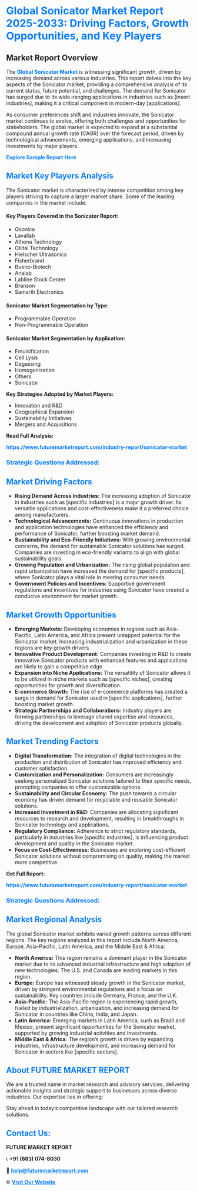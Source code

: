 <h1 style="color: #007BFF;">Global Sonicator Market Report 2025-2033: Driving Factors, Growth Opportunities, and Key Players</h1>

<section id="overview">
<h2>Market Report Overview</h2>
<p>The <a href="https://www.futuremarketreport.com/industry-report/sonicator-market" style="color: #007BFF; text-decoration: none;"><strong>Global Sonicator Market</strong></a> is witnessing significant growth, driven by increasing demand across various industries. This report delves into the key aspects of the Sonicator market, providing a comprehensive analysis of its current status, future potential, and challenges. The demand for Sonicator has surged due to its wide-ranging applications in industries such as [insert industries], making it a critical component in modern-day [applications].</p>
<p>As consumer preferences shift and industries innovate, the Sonicator market continues to evolve, offering both challenges and opportunities for stakeholders. The global market is expected to expand at a substantial compound annual growth rate (CAGR) over the forecast period, driven by technological advancements, emerging applications, and increasing investments by major players.</p>
</section>

<section id="overview">
<p><a href="https://www.futuremarketreport.com/request-sample/reportId=120280" style="color: #007BFF; text-decoration: none;"><strong>Explore Sample Report Here</strong></a></p>
</section>

<section id="key-players">
<h2 style="color: #007BFF;">Market Key Players Analysis</h2>
<p>The Sonicator market is characterized by intense competition among key players striving to capture a larger market share. Some of the leading companies in the market include:</p>
<h4>Key Players Covered in the Sonicator Report:</h4>
<ul><li>Qsonica</li><li>Lavallab</li><li>Athena Technology</li><li>Ollital Technology</li><li>Hielscher Ultrasonics</li><li>Fisherbrand</li><li>Bueno-Biotech</li><li>Analab</li><li>Labline Stock Center</li><li>Branson</li><li>Samarth Electronics</li></ul>
<h4>Sonicator Market Segmentation by Type:</h4>
<ul><li>Programmable Operation</li><li>Non-Programmable Operation</li></ul>

<h4>Sonicator Market Segmentation by Application:</h4>
<ul><li>Emulsification</li><li>Cell Lysis</li><li>Degassing</li><li>Homogenization</li><li>Others</li><li>Sonicator</li></ul>
<p><strong>Key Strategies Adopted by Market Players:</strong></p>
<ul>
<li>Innovation and R&D</li>
<li>Geographical Expansion</li>
<li>Sustainability Initiatives</li>
<li>Mergers and Acquisitions</li>
</ul>
</section>

<section>
<p><strong>Read Full Analysis: </strong></p><a href="https://www.futuremarketreport.com/industry-report/sonicator-market" style="color: #007BFF; text-decoration: none;"><strong>https://www.futuremarketreport.com/industry-report/sonicator-market</strong></a>
<h3 style="color: #007BFF;">Strategic Questions Addressed:</h3>
</section>

<section id="driving-factors">
<h2 style="color: #007BFF;">Market Driving Factors</h2>
<ul>
<li><strong>Rising Demand Across Industries:</strong> The increasing adoption of Sonicator in industries such as [specific industries] is a major growth driver. Its versatile applications and cost-effectiveness make it a preferred choice among manufacturers.</li>
<li><strong>Technological Advancements:</strong> Continuous innovations in production and application technologies have enhanced the efficiency and performance of Sonicator, further boosting market demand.</li>
<li><strong>Sustainability and Eco-Friendly Initiatives:</strong> With growing environmental concerns, the demand for sustainable Sonicator solutions has surged. Companies are investing in eco-friendly variants to align with global sustainability goals.</li>
<li><strong>Growing Population and Urbanization:</strong> The rising global population and rapid urbanization have increased the demand for [specific products], where Sonicator plays a vital role in meeting consumer needs.</li>
<li><strong>Government Policies and Incentives:</strong> Supportive government regulations and incentives for industries using Sonicator have created a conducive environment for market growth.</li>
</ul>
</section>

<section id="growth-opportunities">
<h2 style="color: #007BFF;">Market Growth Opportunities</h2>
<ul>
<li><strong>Emerging Markets:</strong> Developing economies in regions such as Asia-Pacific, Latin America, and Africa present untapped potential for the Sonicator market. Increasing industrialization and urbanization in these regions are key growth drivers.</li>
<li><strong>Innovative Product Development:</strong> Companies investing in R&D to create innovative Sonicator products with enhanced features and applications are likely to gain a competitive edge.</li>
<li><strong>Expansion into Niche Applications:</strong> The versatility of Sonicator allows it to be utilized in niche markets such as [specific niches], creating opportunities for growth and diversification.</li>
<li><strong>E-commerce Growth:</strong> The rise of e-commerce platforms has created a surge in demand for Sonicator used in [specific applications], further boosting market growth.</li>
<li><strong>Strategic Partnerships and Collaborations:</strong> Industry players are forming partnerships to leverage shared expertise and resources, driving the development and adoption of Sonicator products globally.</li>
</ul>
</section>

<section id="trending-factors">
<h2 style="color: #007BFF;">Market Trending Factors</h2>
<ul>
<li><strong>Digital Transformation:</strong> The integration of digital technologies in the production and distribution of Sonicator has improved efficiency and customer satisfaction.</li>
<li><strong>Customization and Personalization:</strong> Consumers are increasingly seeking personalized Sonicator solutions tailored to their specific needs, prompting companies to offer customizable options.</li>
<li><strong>Sustainability and Circular Economy:</strong> The push towards a circular economy has driven demand for recyclable and reusable Sonicator solutions.</li>
<li><strong>Increased Investment in R&D:</strong> Companies are allocating significant resources to research and development, resulting in breakthroughs in Sonicator technology and applications.</li>
<li><strong>Regulatory Compliance:</strong> Adherence to strict regulatory standards, particularly in industries like [specific industries], is influencing product development and quality in the Sonicator market.</li>
<li><strong>Focus on Cost-Effectiveness:</strong> Businesses are exploring cost-efficient Sonicator solutions without compromising on quality, making the market more competitive.</li>
</ul>
</section>

<section>
<p><strong>Get Full Report: </strong></p><a href="https://www.futuremarketreport.com/industry-report/sonicator-market" style="color: #007BFF; text-decoration: none;"><strong>https://www.futuremarketreport.com/industry-report/sonicator-market</strong></a>
<h3 style="color: #007BFF;">Strategic Questions Addressed:</h3>
</section>


<section id="regional-analysis">
<h2 style="color: #007BFF;">Market Regional Analysis</h2>
<p>The global Sonicator market exhibits varied growth patterns across different regions. The key regions analyzed in this report include North America, Europe, Asia-Pacific, Latin America, and the Middle East & Africa:</p>
<ul>
<li><strong>North America:</strong> This region remains a dominant player in the Sonicator market due to its advanced industrial infrastructure and high adoption of new technologies. The U.S. and Canada are leading markets in this region.</li>
<li><strong>Europe:</strong> Europe has witnessed steady growth in the Sonicator market, driven by stringent environmental regulations and a focus on sustainability. Key countries include Germany, France, and the U.K.</li>
<li><strong>Asia-Pacific:</strong> The Asia-Pacific region is experiencing rapid growth, fueled by industrialization, urbanization, and increasing demand for Sonicator in countries like China, India, and Japan.</li>
<li><strong>Latin America:</strong> Emerging markets in Latin America, such as Brazil and Mexico, present significant opportunities for the Sonicator market, supported by growing industrial activities and investments.</li>
<li><strong>Middle East & Africa:</strong> The region’s growth is driven by expanding industries, infrastructure development, and increasing demand for Sonicator in sectors like [specific sectors].</li>
</ul>
</section>

<footer>
<h2 style="color: #007BFF;">About FUTURE MARKET REPORT</h2>
<p>We are a trusted name in market research and advisory services, delivering actionable insights and strategic support to businesses across diverse industries. Our expertise lies in offering:</p>

<p>Stay ahead in today’s competitive landscape with our tailored research solutions.</p>

<h2 style="color: #007BFF;">Contact Us:</h2>
<p><strong>FUTURE MARKET REPORT</strong></p>
<p>📞 <strong>+91 (883) 074-8030</strong></p>
<p>📧 <strong><a href="mailto:help@futuremarketreport.com" style="color: #007BFF;">help@futuremarketreport.com</a></strong></p>
<p>🌐 <strong><a href="https://www.futuremarketreport.com/" style="color: #007BFF;">Visit Our Website</a></strong></p>
</footer>